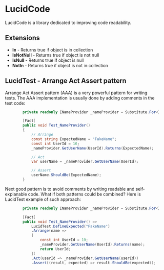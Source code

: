 # LucidCode

LucidCode is a library dedicated to improving code readability.

## Extensions

* **In** - Returns true if object is in collection
* **IsNotNull** - Returns true if object is not null
* **IsNull** - Returns true if object is null
* **NotIn** - Returns true if object is not in collection

## LucidTest - Arrange Act Assert pattern

Arrange Act Assert pattern (AAA) is a very powerful pattern for writing tests. The AAA implementation is usually done by adding comments in the test code:

```csharp
        private readonly INameProvider _nameProvider = Substitute.For<INameProvider>();

        [Fact]
        public void Test_NameProvider()
        {
            // Arrange
            const string ExpectedName = "FakeName";
            const int UserId = 10;
            _nameProvider.GetUserName(UserId).Returns(ExpectedName);

            // Act
            var userName = _nameProvider.GetUserName(UserId);

            // Assert
            userName.ShouldBe(ExpectedName);
        }
```

Next good pattern is to avoid comments by writing readable and self-explanable code. What if both patterns could be combined? Here is LucidTest example of such approach:

```csharp
        private readonly INameProvider _nameProvider = Substitute.For<INameProvider>();

        [Fact]
        public void Test_NameProvider() =>
            LucidTest.DefineExpected("FakeName")
            .Arrange(name =>
            {
                const int UserId = 10;
                _nameProvider.GetUserName(UserId).Returns(name);
                return UserId;
            })
            .Act(userId => _nameProvider.GetUserName(userId))
            .Assert((result, expected) => result.ShouldBe(expected));
```
